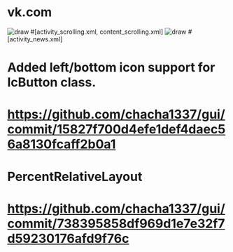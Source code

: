 # vk.com
![draw](https://github.com/chacha1337/gui/blob/f3fb01f5c06fa276ffb6855ec311128475f30ec0/gui/app/src/main/res/drawable/first.jpg)
#[activity_scrolling.xml, content_scrolling.xml]
![draw](https://github.com/chacha1337/gui/blob/f3fb01f5c06fa276ffb6855ec311128475f30ec0/gui/app/src/main/res/drawable/second_ready_to_production.jpg)
#[activity_news.xml]
# Added left/bottom icon support for IcButton class.
# https://github.com/chacha1337/gui/commit/15827f700d4efe1def4daec56a8130fcaff2b0a1
# PercentRelativeLayout 
# https://github.com/chacha1337/gui/commit/738395858df969d1e7e32f7d59230176afd9f76c
